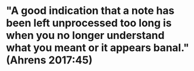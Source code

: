 # "A good indication that a note has been left unprocessed too long is when you no longer understand what you meant or it appears banal." (Ahrens 2017:45)